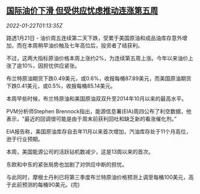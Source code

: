 <!--1642815064000-->
[国际油价下滑 但受供应忧虑推动连涨第五周](https://cn.reuters.com/article/global-oil-drv-0121-idCNKBS2JW011)
------

<div><i>2022-01-22T01:13:35Z</i></div><p>路透1月21日 - 油价周五连续第二天下跌，受累于美国原油和成品油库存意外增加，而在本周稍早油价触及七年高位后，投资者了结获利。</p><p>不过，这两大指标原油价格本周上涨约2%，为连续第五周上涨。今年以来油价上涨了逾10%，因担忧供应紧张。</p><p>布兰特原油期货下跌0.49美元，或0.6%，收报每桶87.89美元，而美国原油期货下跌0.41美元，或0.5%，收报每桶85.14美元。</p><p>本周早些时候，布兰特原油和美国原油双双升至2014年10月以来的最高水平。</p><p>PVM分析师Stephen Brennock指出，能源信息署(EIA)周四公布了利空数据，他表示，“最近的回调很可能是由于周末前获利回吐和缺乏新的看涨催化剂。”</p><p>EIA报告称，美国原油库存自去年11月以来首次增加，汽油库存处于11个月高位，逊于行业预期。</p><p>本周，美国能源公司的活跃钻机数减少，这是13周以来的首次。</p><p>东欧和中东的紧张局势也加剧了对供应中断的担忧。</p><p>与此同时，摩根士丹利已将第三季度布兰特原油价格预测上调至每桶100美元，高于此前预测的每桶90美元。(完)</p>
